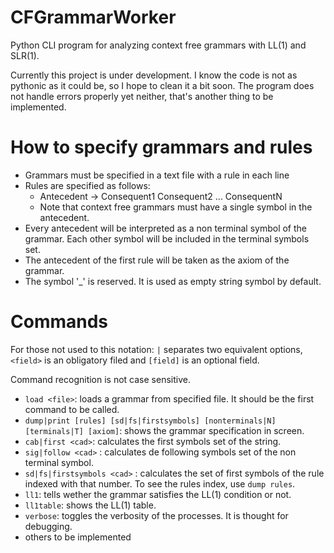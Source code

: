# CFGrammarWorker
Python CLI program for analyzing context free grammars with LL(1) and SLR(1). 

Currently this project is under development. I know the code is not as pythonic as it could be, so I hope to clean it a bit soon. The program does not handle errors properly yet neither, that's another thing to be implemented.
# How to specify grammars and rules
* Grammars must be specified in a text file with a rule in each line
* Rules are specified as follows:
  * Antecedent -> Consequent1 Consequent2 ... ConsequentN
  * Note that context free grammars must have a single symbol in the antecedent.
* Every antecedent will be interpreted as a non terminal symbol of the grammar. Each other symbol will be included in the terminal symbols set.
* The antecedent of the first rule will be taken as the axiom of the grammar.
* The symbol '_' is reserved. It is used as empty string symbol by default.

# Commands

For those not used to this notation: `|` separates two equivalent options, `<field>` is an obligatory filed and `[field]` is an optional field.

Command recognition is not case sensitive.

* `load <file>`: loads a grammar from specified file. It should be the first command to be called.
* `dump|print [rules] [sd|fs|firstsymbols] [nonterminals|N] [terminals|T] [axiom]`: shows the grammar specification in screen.
* `cab|first <cad>`: calculates the first symbols set of the string.
* `sig|follow <cad>` <NonTerminal>: calculates de following symbols set of the non terminal symbol.
* `sd|fs|firstsymbols <cad>` <number>: calculates the set of first symbols of the rule indexed with that number. To see the rules index, use `dump rules`.
* `ll1`: tells wether the grammar satisfies the LL(1) condition or not.
* `ll1table`: shows the LL(1) table.
* `verbose`: toggles the verbosity of the processes. It is thought for debugging.
* others to be implemented

